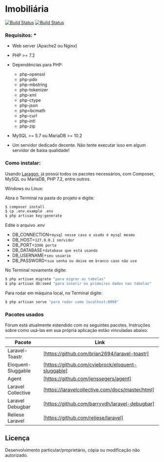 # Imobiliária


[![Build Status](https://travis-ci.org/joemccann/dillinger.svg?branch=master)]()
[![Build Status](https://poser.pugx.org/laravel/framework/v/stable.svg)]()


### Requisitos: *
- Web server (Apache2 ou Nginx)
- PHP >= 7.2
- Dependências para PHP:
  - php-openssl
  - php-pdo
  - php-mbstring
  - php-tokenizer
  - php-xml
  - php-ctype
  - php-json
  - php=bcmath
  - php-curl
  - php-intl
  - php-zip

- MySQL >= 5.7 ou MariaDB >= 10.2
- Um servidor dedicado decente. Não tente executar isso em algum servidor de baixa qualidade!


### Como instalar:

Usando [Laragon](https://laragon.org/download/ "Laragon"), já possúi todos os pacotes necessários, com Composer, MySQL ou MariaDB, PHP 7.2, entre outros.

Windows ou Linux:

Abra o Terminal na pasta do projeto e digite:
```sh
$ composer install
$ cp .env.example .env
$ php artisan key:generate
```

Edite o arquivo .env
- DB_CONNECTION=`mysql nesse caso o usado é mysql mesmo`
- DB_HOST=`127.0.0.1 servidor`
- DB_PORT=`3306 porta`
- DB_DATABASE=`database que está usando`
- DB_USERNAME=`seu usuario`
- DB_PASSWORD=`sua senha ou deixe em branco caso não use`

No Terminal novamente digite:
```sh
$ php artisan migrate "para migrar as tabelas"
$ php artisan db:seed "para inserir os primeiros dados nas tabelas"
```
Para rodar em máquina local, no Terminal digite:
```sh
$ php artisan serve "para rodar como localhost:8000"
```

### Pacotes usados

Fórum está atualmente estendido com os seguintes pacotes. Instruções sobre como usá-las em sua própria aplicação estão vinculadas abaixo.

| Pacote | Link |
| ------ | ------ |
| Laravel-Toastr | [https://github.com/brian2694/laravel-toastr] |
| Eloquent-Sluggable | [https://github.com/cviebrock/eloquent-sluggable] |
| Agent | [https://github.com/jenssegers/agent] |
| Laravel Collective | [https://laravelcollective.com/docs/master/html] |
| Laravel Debugbar | [https://github.com/barryvdh/laravel-debugbar] |
| Reliese Laravel | [https://github.com/reliese/laravel] |

Licença
----

Desenvolvimento particular/proprietário, cópia ou modificação não autorizado.
